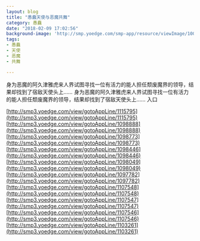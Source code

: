 ```yaml
---
layout: blog
title: "愚蠢天使与恶魔共舞"
category: 愚蠢
date: "2018-02-09 17:02:56"
background-image: 'http://smp.yoedge.com/smp-app/resource/viewImage/1001767appline.png'
tags:
- 愚蠢
- 天使
- 恶魔
- 共舞

---
```

身为恶魔的阿久津雅虎来人界试图寻找一位有活力的能人担任颓废魔界的领导，结果却找到了宿敌天使头上……
身为恶魔的阿久津雅虎来人界试图寻找一位有活力的能人担任颓废魔界的领导，结果却找到了宿敌天使头上……
入口

[http://smp3.yoedge.com/view/gotoAppLine/1115795](http://smp3.yoedge.com/view/gotoAppLine/1115795)
[http://smp3.yoedge.com/view/gotoAppLine/1098888](http://smp3.yoedge.com/view/gotoAppLine/1098888)
[http://smp3.yoedge.com/view/gotoAppLine/1098773](http://smp3.yoedge.com/view/gotoAppLine/1098773)
[http://smp3.yoedge.com/view/gotoAppLine/1098446](http://smp3.yoedge.com/view/gotoAppLine/1098446)
[http://smp3.yoedge.com/view/gotoAppLine/1098049](http://smp3.yoedge.com/view/gotoAppLine/1098049)
[http://smp3.yoedge.com/view/gotoAppLine/1097782](http://smp3.yoedge.com/view/gotoAppLine/1097782)
[http://smp3.yoedge.com/view/gotoAppLine/1107548](http://smp3.yoedge.com/view/gotoAppLine/1107548)
[http://smp3.yoedge.com/view/gotoAppLine/1107547](http://smp3.yoedge.com/view/gotoAppLine/1107547)
[http://smp3.yoedge.com/view/gotoAppLine/1107546](http://smp3.yoedge.com/view/gotoAppLine/1107546)
[http://smp3.yoedge.com/view/gotoAppLine/1103261](http://smp3.yoedge.com/view/gotoAppLine/1103261)

        
